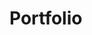 # Portfolio



<!-- Portfolio with Animation. -->

<!-- <img width="685" alt="portfolio (animation)" src="https://user-images.githubusercontent.com/99861500/193408836-286d91e2-5a81-420b-b263-7cbf7545107e.png"> -->
<!-- 
----------

Here is my Portfolio. -->

<!-- <img width="636" alt="Anas" src="https://user-images.githubusercontent.com/99861500/191307923-75950f79-8d4f-4f4a-9017-f1505e053348.png"> -->
